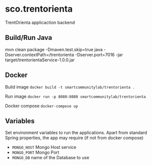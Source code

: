 # sco.trentorienta
TrentOrienta applicaction backend

## Build/Run Java

mvn clean package -Dmaven.test.skip=true
java -Dserver.contextPath=/trentorienta -Dserver.port=7016 -jar target/trentorientaService-1.0.0.jar

## Docker

Build image
``
docker build -t smartcommunitylab/trentorienta .
``

Run image
``
docker run -p 8080:8080 smartcommunitylab/trentorienta
``

Docker compose 
``
docker-compose up
``

## Variables
Set environment variables to run the applications. Apart from standard Spring properties, the app may require (if not from docker compose)
- `MONGO_HOST` Mongo Host service
- `MONGO_PORT` Mongo Port
- `MONGO_DB` name of the Database to use
